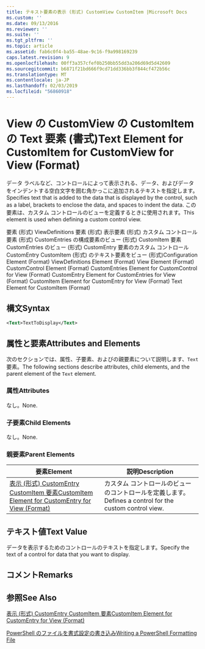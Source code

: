 ```yaml
---
title: テキスト要素の表示 (形式) CustomView CustomItem |Microsoft Docs
ms.custom: ''
ms.date: 09/13/2016
ms.reviewer: ''
ms.suite: ''
ms.tgt_pltfrm: ''
ms.topic: article
ms.assetid: fab6c0f4-ba55-48ae-9c16-f9a998169239
caps.latest.revision: 9
ms.openlocfilehash: 00ff3a357cfef0b250bb55dd3a206d69d5d42609
ms.sourcegitcommit: b6871f21bd666f9cd71dd336bb3f844cf472b56c
ms.translationtype: MT
ms.contentlocale: ja-JP
ms.lasthandoff: 02/03/2019
ms.locfileid: "56860918"
---
```

# <a name="text-element-for-customitem-for-customview-for-view-format"></a><span data-ttu-id="2662f-102">View の CustomView の CustomItem の Text 要素 (書式)</span><span class="sxs-lookup"><span data-stu-id="2662f-102">Text Element for CustomItem for CustomView for View (Format)</span></span>

<span data-ttu-id="2662f-103">データ ラベルなど、コントロールによって表示される、データ、およびデータをインデントする空白文字を囲む角かっこに追加されるテキストを指定します。</span><span class="sxs-lookup"><span data-stu-id="2662f-103">Specifies text that is added to the data that is displayed by the control, such as a label, brackets to enclose the data, and spaces to indent the data.</span></span> <span data-ttu-id="2662f-104">この要素は、カスタム コントロールのビューを定義するときに使用されます。</span><span class="sxs-lookup"><span data-stu-id="2662f-104">This element is used when defining a custom control view.</span></span>

<span data-ttu-id="2662f-105">要素 (形式) ViewDefinitions 要素 (形式) 表示要素 (形式) カスタム コントロール要素 (形式) CustomEntries の構成要素のビュー (形式) CustomItem 要素 CustomEntries のビュー (形式) CustomEntry 要素のカスタム コントロールCustomEntry CustomItem (形式) のテキスト要素をビュー (形式)</span><span class="sxs-lookup"><span data-stu-id="2662f-105">Configuration Element (Format) ViewDefinitions Element (Format) View Element (Format) CustomControl Element (Format) CustomEntries Element for CustomControl for View (Format) CustomEntry Element for CustomEntries for View (Format) CustomItem Element for CustomEntry for View (Format) Text Element for CustomItem (Format)</span></span>

## <a name="syntax"></a><span data-ttu-id="2662f-106">構文</span><span class="sxs-lookup"><span data-stu-id="2662f-106">Syntax</span></span>

```xml
<Text>TextToDisplay</Text>
```

## <a name="attributes-and-elements"></a><span data-ttu-id="2662f-107">属性と要素</span><span class="sxs-lookup"><span data-stu-id="2662f-107">Attributes and Elements</span></span>

<span data-ttu-id="2662f-108">次のセクションでは、属性、子要素、およびの親要素について説明します、`Text`要素。</span><span class="sxs-lookup"><span data-stu-id="2662f-108">The following sections describe attributes, child elements, and the parent element of the `Text` element.</span></span>

### <a name="attributes"></a><span data-ttu-id="2662f-109">属性</span><span class="sxs-lookup"><span data-stu-id="2662f-109">Attributes</span></span>

<span data-ttu-id="2662f-110">なし。</span><span class="sxs-lookup"><span data-stu-id="2662f-110">None.</span></span>

### <a name="child-elements"></a><span data-ttu-id="2662f-111">子要素</span><span class="sxs-lookup"><span data-stu-id="2662f-111">Child Elements</span></span>

<span data-ttu-id="2662f-112">なし。</span><span class="sxs-lookup"><span data-stu-id="2662f-112">None.</span></span>

### <a name="parent-elements"></a><span data-ttu-id="2662f-113">親要素</span><span class="sxs-lookup"><span data-stu-id="2662f-113">Parent Elements</span></span>

|<span data-ttu-id="2662f-114">要素</span><span class="sxs-lookup"><span data-stu-id="2662f-114">Element</span></span>|<span data-ttu-id="2662f-115">説明</span><span class="sxs-lookup"><span data-stu-id="2662f-115">Description</span></span>|
|-------------|-----------------|
|[<span data-ttu-id="2662f-116">表示 (形式) CustomEntry CustomItem 要素</span><span class="sxs-lookup"><span data-stu-id="2662f-116">CustomItem Element for CustomEntry for View (Format)</span></span>](./customitem-element-for-customentry-for-customcontrol-for-view-format.md)|<span data-ttu-id="2662f-117">カスタム コントロールのビューのコントロールを定義します。</span><span class="sxs-lookup"><span data-stu-id="2662f-117">Defines a control for the custom control view.</span></span>|

## <a name="text-value"></a><span data-ttu-id="2662f-118">テキスト値</span><span class="sxs-lookup"><span data-stu-id="2662f-118">Text Value</span></span>

<span data-ttu-id="2662f-119">データを表示するためのコントロールのテキストを指定します。</span><span class="sxs-lookup"><span data-stu-id="2662f-119">Specify the text of a control for data that you want to display.</span></span>

## <a name="remarks"></a><span data-ttu-id="2662f-120">コメント</span><span class="sxs-lookup"><span data-stu-id="2662f-120">Remarks</span></span>

## <a name="see-also"></a><span data-ttu-id="2662f-121">参照</span><span class="sxs-lookup"><span data-stu-id="2662f-121">See Also</span></span>

[<span data-ttu-id="2662f-122">表示 (形式) CustomEntry CustomItem 要素</span><span class="sxs-lookup"><span data-stu-id="2662f-122">CustomItem Element for CustomEntry for View (Format)</span></span>](./customitem-element-for-customentry-for-customcontrol-for-view-format.md)

[<span data-ttu-id="2662f-123">PowerShell のファイルを書式設定の書き込み</span><span class="sxs-lookup"><span data-stu-id="2662f-123">Writing a PowerShell Formatting File</span></span>](./writing-a-powershell-formatting-file.md)
